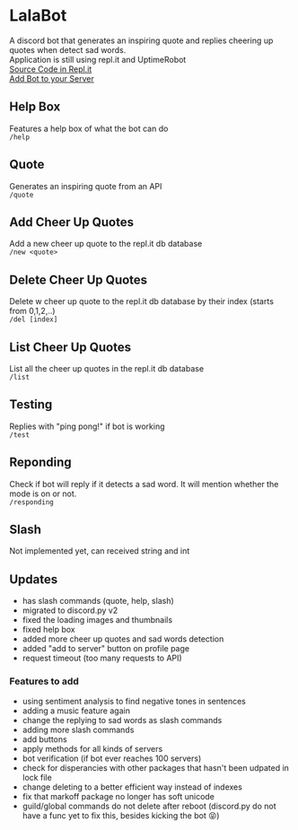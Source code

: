 # LalaBot
A discord bot that generates an inspiring quote and replies cheering up quotes when detect sad words. 
<br> 
Application is still using repl.it and UptimeRobot
<br>
[Source Code in Repl.it](https://replit.com/@akanijade/Lala-Bot#main.py)
<br>
[Add Bot to your Server](https://discord.com/api/oauth2/authorize?client_id=722716976186916886&permissions=8&scope=applications.commands%20bot)

## Help Box
Features a help box of what the bot can do
<br>
`/help`

## Quote
Generates an inspiring quote from an API
<br>
`/quote`

## Add Cheer Up Quotes
Add a new cheer up quote to the repl.it db database
<br>
`/new <quote>`

## Delete Cheer Up Quotes
Delete w cheer up quote to the repl.it db database by their index (starts from 0,1,2,..)
<br>
`/del [index]`

## List Cheer Up Quotes
List all the cheer up quotes in the repl.it db database
<br>
`/list`

## Testing
Replies with "ping pong!" if bot is working
<br>
`/test`

## Reponding
Check if bot will reply if it detects a sad word. It will mention whether the mode is on or not. 
<br>
`/responding`

## Slash
Not implemented yet, can received string and int

## Updates
+ has slash commands (quote, help, slash)
+ migrated to discord.py v2
+ fixed the loading images and thumbnails
+ fixed help box
+ added more cheer up quotes and sad words detection
+ added "add to server" button on profile page
+ request timeout (too many requests to API)




### Features to add
- using sentiment analysis to find negative tones in sentences
- adding a music feature again
- change the replying to sad words as slash commands
- adding more slash commands
- add buttons
- apply methods for all kinds of servers
- bot verification (if bot ever reaches 100 servers)
- check for disperancies with other packages that hasn't been udpated in lock file
- change deleting to a better efficient way instead of indexes
- fix that markoff package no longer has soft unicode
- guild/global commands do not delete after reboot (discord.py do not have a func yet to fix this, besides kicking the bot :stuck_out_tongue_closed_eyes:)
